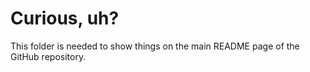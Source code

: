 # Curious, uh?
This folder is needed to show things on the main README page of the GitHub repository.
